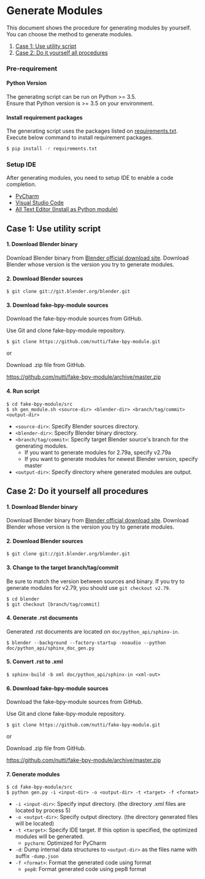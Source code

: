 # Generate Modules

This document shows the procedure for generating modules by yourself.  
You can choose the method to generate modules.

1. [Case 1: Use utility script](#case-1-use-utility-script)
2. [Case 2: Do it yourself all procedures](#case-2-do-it-yourself-all-procedures)


### Pre-requirement

#### Python Version

The generating script can be run on Python >= 3.5.  
Ensure that Python version is >= 3.5 on your environment.


#### Install requirement packages

The generating script uses the packages listed on [requirements.txt](../requirements.txt).  
Execute below command to install requirement packages.

```bash
$ pip install -r requirements.txt
```


### Setup IDE

After generating modules, you need to setup IDE to enable a code completion.

* [PyCharm](docs/setup_pycharm.md)
* [Visual Studio Code](docs/setup_visual_studio_code.md)
* [All Text Editor (Install as Python module)](docs/setup_all_text_editor.md)


## Case 1: Use utility script

#### 1. Download Blender binary

Download Blender binary from [Blender official download site](https://download.blender.org/release/).
Download Blender whose version is the version you try to generate modules.


#### 2. Download Blender sources

```
$ git clone git://git.blender.org/blender.git
```


#### 3. Download fake-bpy-module sources

Download the fake-bpy-module sources from GitHub.

Use Git and clone fake-bpy-module repository.

```
$ git clone https://github.com/nutti/fake-bpy-module.git
```

or

Download .zip file from GitHub.

https://github.com/nutti/fake-bpy-module/archive/master.zip


#### 4. Run script

```
$ cd fake-bpy-module/src
$ sh gen_module.sh <source-dir> <blender-dir> <branch/tag/commit> <output-dir>
```

* `<source-dir>`: Specify Blender sources directory.
* `<blender-dir>`: Specify Blender binary directory.
* `<branch/tag/commit>`: Specify target Blender source's branch for the generating modules.
  * If you want to generate modules for 2.79a, specify v2.79a
  * If you want to generate modules for newest Blender version, specify master
* `<output-dir>`: Specify directory where generated modules are output.


## Case 2: Do it yourself all procedures

#### 1. Download Blender binary

Download Blender binary from [Blender official download site](https://download.blender.org/release/).
Download Blender whose version is the version you try to generate modules.


#### 2. Download Blender sources

```
$ git clone git://git.blender.org/blender.git
```


#### 3. Change to the target branch/tag/commit

Be sure to match the version between sources and binary.
If you try to generate modules for v2.79, you should use `git checkout v2.79`.

```
$ cd blender
$ git checkout [branch/tag/commit]
```


#### 4. Generate .rst documents

Generated .rst documents are located on `doc/python_api/sphinx-in`.

```
$ blender --background --factory-startup -noaudio --python doc/python_api/sphinx_doc_gen.py
```


#### 5. Convert .rst to .xml

```
$ sphinx-build -b xml doc/python_api/sphinx-in <xml-out>
```


#### 6. Download fake-bpy-module sources

Download the fake-bpy-module sources from GitHub.

Use Git and clone fake-bpy-module repository.

```
$ git clone https://github.com/nutti/fake-bpy-module.git
```

or

Download .zip file from GitHub.

https://github.com/nutti/fake-bpy-module/archive/master.zip


#### 7. Generate modules

```
$ cd fake-bpy-module/src
$ python gen.py -i <input-dir> -o <output-dir> -t <target> -f <format>
```

* `-i <input-dir>`: Specify input directory. (the directory .xml files are located by process 5)
* `-o <output-dir>`: Specify output directory. (the directory generated files will be located)
* `-t <target>`: Specify IDE target. If this option is specified, the optimized modules will be generated.
  * `pycharm`: Optimized for PyCharm
* `-d`: Dump internal data structures to `<output-dir>` as the files name with suffix `-dump.json`
* `-f <format>`: Format the generated code using format
  * `pep8`: Format generated code using pep8 format
